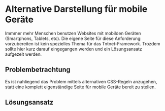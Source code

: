 # Alternative Darstellung für mobile Geräte #

Immmer mehr Menschen benutzen Websites mit mobilden Geräten (Smartphons, 
Tablets, etc). Die eigene Seite für diese Anforderung vorzubereiten ist
kein spezielles Thema für das Tntnet-Framework. Trozdem sollte hier kurz darauf 
eingegangen werden und ein Lösungsansatz aufgezeit werden.

## Problembetrachtung ##

Es ist nahliegend das Problem mittels alternativen CSS-Regeln anzugehen, statt
eine komplett eigenständige Seite für mobile Geräte bereit zu stellen. 

## Lösungsansatz ##